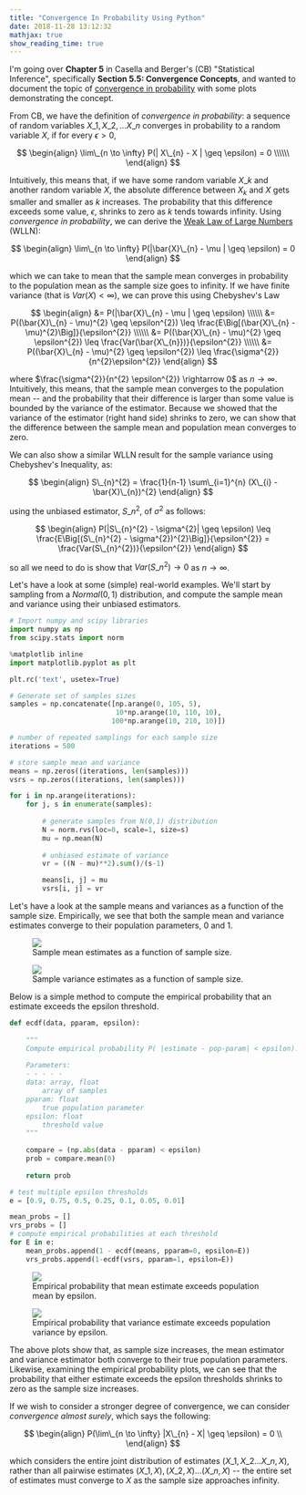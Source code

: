 ```yaml
---
title: "Convergence In Probability Using Python"
date: 2018-11-28 13:12:32
mathjax: true
show_reading_time: true
---
```


I'm going over **Chapter 5** in Casella and Berger's (CB) "Statistical Inference", specifically **Section 5.5: Convergence Concepts**, and wanted to document the topic of [convergence in probability](https://en.wikipedia.org/wiki/Convergence_of_random_variables#Convergence_in_probability) with some plots demonstrating the concept.

From CB, we have the definition of *convergence in probability*: a sequence of random variables $X\_{1}, X\_{2}, ... X\_{n}$ converges in probability to a random variable $X$, if for every $\epsilon > 0$,

<!--more-->

$$
\begin{align}
\lim\_{n \to \infty} P(| X\_{n} - X | \geq \epsilon) = 0 \\\\\\
\end{align}
$$

Intuitively, this means that, if we have some random variable $X\_{k}$ and another random variable $X$, the absolute difference between $X_{k}$ and $X$ gets smaller and smaller as $k$ increases.  The probability that this difference exceeds some value, $\epsilon$, shrinks to zero as $k$ tends towards infinity.  Using *convergence in probability*, we can derive the [Weak Law of Large Numbers](https://en.wikipedia.org/wiki/Law_of_large_numbers#Weak_law) (WLLN):

$$
\begin{align}
\lim\_{n \to \infty} P(|\bar{X}\_{n} - \mu | \geq \epsilon) = 0
\end{align}
$$

which we can take to mean that the sample mean converges in probability to the population mean as the sample size goes to infinity.  If we have finite variance (that is $Var(X) < \infty$), we can prove this using Chebyshev's Law

$$
\begin{align}
 &= P(|\bar{X}\_{n} - \mu | \geq \epsilon) \\\\\\
 &= P((\bar{X}\_{n} - \mu)^{2} \geq \epsilon^{2}) \leq \frac{E\Big[(\bar{X}\_{n} - \mu)^{2}\Big]}{\epsilon^{2}} \\\\\\
 &= P((\bar{X}\_{n} - \mu)^{2} \geq \epsilon^{2}) \leq \frac{Var(\bar{X\_{n}})}{\epsilon^{2}} \\\\\\
 &= P((\bar{X}\_{n} - \mu)^{2} \geq \epsilon^{2}) \leq \frac{\sigma^{2}}{n^{2}\epsilon^{2}}
\end{align}
$$

where $\frac{\sigma^{2}}{n^{2} \epsilon^{2}} \rightarrow 0$ as $n \rightarrow \infty$.  Intuitively, this means, that the sample mean converges to the population mean -- and the probability that their difference is larger than some value is bounded by the variance of the estimator.  Because we showed that the variance of the estimator (right hand side) shrinks to zero, we can show that the difference between the sample mean and population mean converges to zero.

We can also show a similar WLLN result for the sample variance using Chebyshev's Inequality, as:

$$
\begin{align}
S\_{n}^{2} = \frac{1}{n-1} \sum\_{i=1}^{n} (X\_{i} - \bar{X}\_{n})^{2}
\end{align}
$$

using the unbiased estimator, $S\_{n}^{2}$, of $\sigma^{2}$ as follows:

$$
\begin{align}
P(|S\_{n}^{2} - \sigma^{2}| \geq \epsilon) \leq \frac{E\Big[(S\_{n}^{2} - \sigma^{2})^{2}\Big]}{\epsilon^{2}} = \frac{Var(S\_{n}^{2})}{\epsilon^{2}}
\end{align}
$$

so all we need to do is show that $Var(S\_{n}^{2}) \rightarrow 0$ as $n \rightarrow \infty$.

Let's have a look at some (simple) real-world examples.  We'll start by sampling from a $Normal(0,1)$ distribution, and compute the sample mean and variance using their unbiased estimators.

```python
# Import numpy and scipy libraries
import numpy as np
from scipy.stats import norm

%matplotlib inline
import matplotlib.pyplot as plt

plt.rc('text', usetex=True)
```

```python
# Generate set of samples sizes
samples = np.concatenate([np.arange(0, 105, 5), 
                          10*np.arange(10, 110, 10),
                         100*np.arange(10, 210, 10)])

# number of repeated samplings for each sample size
iterations = 500

# store sample mean and variance
means = np.zeros((iterations, len(samples)))
vsrs = np.zeros((iterations, len(samples)))

for i in np.arange(iterations):
    for j, s in enumerate(samples):
        
        # generate samples from N(0,1) distribution
        N = norm.rvs(loc=0, scale=1, size=s)
        mu = np.mean(N)
        
        # unbiased estimate of variance
        vr = ((N - mu)**2).sum()/(s-1)

        means[i, j] = mu
        vsrs[i, j] = vr
```

Let's have a look at the sample means and variances as a function of the sample size.  Empirically, we see that both the sample mean and variance estimates converge to their population parameters, 0 and 1.

<figure>
    <img src='/images/posts/WLLN_Mean.jpg' class="center-image"/>
    <figcaption>Sample mean estimates as a function of sample size.</figcaption>
</figure>

<figure>
    <img src='/images/posts/WLLN_Variance.jpg' class="center-image"/>
    <figcaption>Sample variance estimates as a function of sample size.</figcaption>
</figure>

Below is a simple method to compute the empirical probability that an estimate exceeds the epsilon threshold.

```python
def ecdf(data, pparam, epsilon):
    
    """
    Compute empirical probability P( |estimate - pop-param| < epsilon).
    
    Parameters:
    - - - - -
    data: array, float
        array of samples
    pparam: float
        true population parameter
    epsilon: float
        threshold value
    """
    
    compare = (np.abs(data - pparam) < epsilon)
    prob = compare.mean(0)
    
    return prob
```

```python
# test multiple epsilon thresholds
e = [0.9, 0.75, 0.5, 0.25, 0.1, 0.05, 0.01]

mean_probs = []
vrs_probs = []
# compute empirical probabilities at each threshold
for E in e:
    mean_probs.append(1 - ecdf(means, pparam=0, epsilon=E))
    vrs_probs.append(1-ecdf(vsrs, pparam=1, epsilon=E))
```

<figure>
    <img src='/images/posts/ECDF_Mean.jpg' class="center-image"/>
    <figcaption>Empirical probability that mean estimate exceeds population mean by epsilon. </figcaption>
</figure>

<figure>
    <img src='/images/posts/ECDF_Variance.jpg' class="center-image"/>
    <figcaption>Empirical probability that variance estimate exceeds population variance by epsilon.</figcaption>
</figure>

The above plots show that, as sample size increases, the mean estimator and variance estimator both converge to their true population parameters.  Likewise, examining the empirical probability plots, we can see that the probability that either estimate exceeds the epsilon thresholds shrinks to zero as the sample size increases.

If we wish to consider a stronger degree of convergence, we can consider *convergence almost surely*, which says the following:

$$
\begin{align}
P(\lim\_{n \to \infty} |X\_{n} - X| \geq \epsilon) = 0 \\
\end{align}
$$

which considers the entire joint distribution of estimates $( X\_{1}, X\_{2}...X\_{n}, X)$, rather than all pairwise estimates $(X\_{1},X), (X\_{2},X)... (X\_{n},X)$ -- the entire set of estimates must converge to $X$ as the sample size approaches infinity.